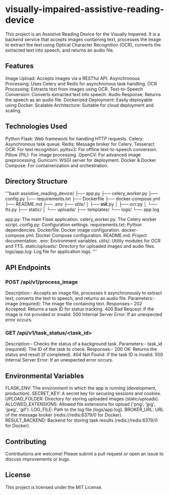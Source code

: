 # visually-impaired-assistive-reading-device

This project is an Assistive Reading Device for the Visually Impaired. It is a backend service that accepts images containing text, processes the image to extract the text using Optical Character Recognition (OCR), converts the extracted text into speech, and returns an audio file.

## Features

Image Upload: Accepts images via a RESTful API.
Asynchronous Processing: Uses Celery and Redis for asynchronous task handling.
OCR Processing: Extracts text from images using OCR.
Text-to-Speech Conversion: Converts extracted text into speech.
Audio Response: Returns the speech as an audio file.
Dockerized Deployment: Easily deployable using Docker.
Scalable Architecture: Suitable for cloud deployment and scaling.


## Technologies Used

Python
Flask: Web framework for handling HTTP requests.
Celery: Asynchronous task queue.
Redis: Message broker for Celery.
Tesseract OCR: For text recognition.
pyttsx3: For offline text-to-speech conversion.
Pillow (PIL): For image processing.
OpenCV: For advanced image preprocessing.
Gunicorn: WSGI server for deployment.
Docker & Docker Compose: For containerization and orchestration.

## Directory Structure

'''bash
assistive_reading_device/
├── app.py
├── celery_worker.py
├── config.py
├── requirements.txt
├── Dockerfile
├── docker-compose.yml
├── README.md
├── .env
├── utils/
│   ├── __init__.py
│   ├── ocr.py
│   └── tts.py
├── static/
│   └── uploads/
├── templates/
└── logs/
    └── app.log

app.py: The main Flask application.
celery_worker.py: The Celery worker script.
config.py: Configuration settings.
requirements.txt: Python dependencies.
Dockerfile: Docker image configuration.
docker-compose.yml: Docker Compose configuration.
README.md: Project documentation.
.env: Environment variables.
utils/: Utility modules for OCR and TTS.
static/uploads/: Directory for uploaded images and audio files.
logs/app.log: Log file for application logs.
'''

## API Endpoints

### POST /api/v1/process_image
Description:- Accepts an image file, processes it asynchronously to extract text, converts the text to speech, and returns an audio file.
Parameters:- image (required): The image file containing text.
Responses:-
202 Accepted: Returns a task ID for status tracking.
400 Bad Request: If the image is not provided or invalid.
500 Internal Server Error: If an unexpected error occurs.

### GET /api/v1/task_status/<task_id>
Description:- Checks the status of a background task.
Parameters:- task_id (required): The ID of the task to check.
Responses:-
200 OK: Returns the status and result (if completed).
404 Not Found: If the task ID is invalid.
500 Internal Server Error: If an unexpected error occurs.

## Environmental Variables

FLASK_ENV: The environment in which the app is running (development, production).
SECRET_KEY: A secret key for securing sessions and cookies.
UPLOAD_FOLDER: Directory for storing uploaded images (static/uploads).
ALLOWED_EXTENSIONS: Allowed file extensions for upload ('png', 'jpg', 'jpeg', 'gif').
LOG_FILE: Path to the log file (logs/app.log).
BROKER_URL: URL of the message broker (redis://redis:6379/0 for Docker).
RESULT_BACKEND: Backend for storing task results (redis://redis:6379/0 for Docker).

## Contributing

Contributions are welcome! Please submit a pull request or open an issue to discuss improvements or bugs.

## License

This project is licensed under the MIT License.
